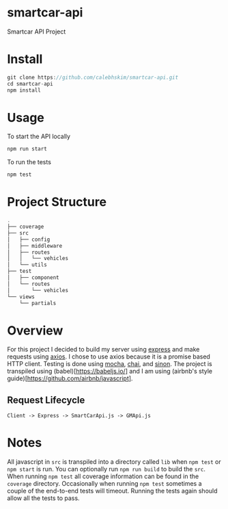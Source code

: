 # smartcar-api
Smartcar API Project

# Install
```js
git clone https://github.com/calebhskim/smartcar-api.git
cd smartcar-api
npm install
```

# Usage
To start the API locally
```js
npm run start
```

To run the tests
```js
npm test
```

# Project Structure
```js
.
├── coverage
├── src
│   ├── config
│   ├── middleware
│   ├── routes
│   │   └── vehicles
│   └── utils
├── test
│   ├── component
│   └── routes
│       └── vehicles
└── views
    └── partials

```

# Overview
For this project I decided to build my server using [express](http://expressjs.com/) and make requests using [axios](https://github.com/mzabriskie/axios).
I chose to use axios because it is a promise based HTTP client. Testing is done using [mocha](https://mochajs.org/), [chai](http://chaijs.com/), and [sinon](http://sinonjs.org/).
The project is transpiled using (babel)[https://babeljs.io/] and I am using (airbnb's style guide)[https://github.com/airbnb/javascript].
## Request Lifecycle
```
Client -> Express -> SmartCarApi.js -> GMApi.js
```
# Notes
All javascript in `src` is transpiled into a directory called `lib` when `npm test` or `npm start` is run. You can optionally run
`npm run build` to build the `src`. When running `npm test` all coverage information can be found in the `coverage` directory. Occasionally
when running `npm test` sometimes a couple of the end-to-end tests will timeout. Running the tests again should allow all the tests to pass. 
